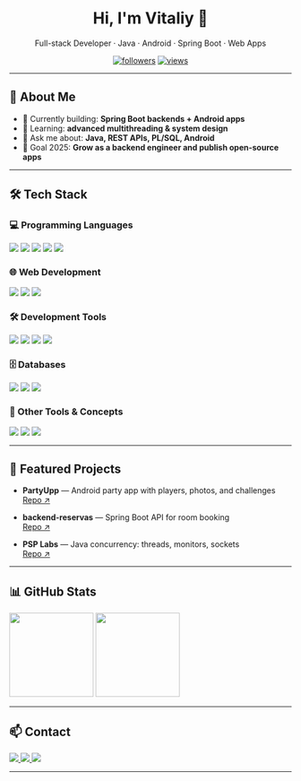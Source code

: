 <h1 align="center">Hi, I'm Vitaliy 👋</h1>
<p align="center">
  Full-stack Developer · Java · Android · Spring Boot · Web Apps
</p>

<p align="center">
  <a href="https://github.com/codevitaliy?tab=followers"><img src="https://img.shields.io/github/followers/codevitaliy?style=flat&label=Followers" alt="followers" /></a>
  <a href="https://github.com/codevitaliy"><img src="https://komarev.com/ghpvc/?username=codevitaliy&style=flat&label=Profile+views" alt="views" /></a>
</p>

---

## 🚀 About Me
- 🔭 Currently building: **Spring Boot backends + Android apps**  
- 🌱 Learning: **advanced multithreading & system design**  
- 💬 Ask me about: **Java, REST APIs, PL/SQL, Android**  
- 🎯 Goal 2025: **Grow as a backend engineer and publish open-source apps**  

---

## 🛠️ Tech Stack

### 💻 Programming Languages
<p>
  <img src="https://img.shields.io/badge/Java-ED8B00?logo=openjdk&logoColor=white" />
  <img src="https://img.shields.io/badge/C-A8B9CC?logo=c&logoColor=white" />
  <img src="https://img.shields.io/badge/JavaScript-F7DF1E?logo=javascript&logoColor=black" />
  <img src="https://img.shields.io/badge/PL%2FSQL-F80000?logo=oracle&logoColor=white" />
  <img src="https://img.shields.io/badge/PHP-777BB4?logo=php&logoColor=white" />
</p>

### 🌐 Web Development
<p>
  <img src="https://img.shields.io/badge/HTML5-E34F26?logo=html5&logoColor=white" />
  <img src="https://img.shields.io/badge/CSS3-1572B6?logo=css3&logoColor=white" />
  <img src="https://img.shields.io/badge/Bootstrap-7952B3?logo=bootstrap&logoColor=white" />
</p>

### 🛠️ Development Tools
<p>
  <img src="https://img.shields.io/badge/Android%20Studio-3DDC84?logo=androidstudio&logoColor=white" />
  <img src="https://img.shields.io/badge/NetBeans-1B6AC6?logo=apache-netbeans-ide&logoColor=white" />
  <img src="https://img.shields.io/badge/VS%20Code-007ACC?logo=visualstudiocode&logoColor=white" />
  <img src="https://img.shields.io/badge/IntelliJ%20IDEA-000000?logo=intellijidea&logoColor=white" />
</p>

### 🗄️ Databases
<p>
  <img src="https://img.shields.io/badge/MySQL-4479A1?logo=mysql&logoColor=white" />
  <img src="https://img.shields.io/badge/MariaDB-003545?logo=mariadb&logoColor=white" />
  <img src="https://img.shields.io/badge/PostgreSQL-316192?logo=postgresql&logoColor=white" />
</p>

### 🔗 Other Tools & Concepts
<p>
  <img src="https://img.shields.io/badge/Git-F05032?logo=git&logoColor=white" />
  <img src="https://img.shields.io/badge/GitHub-181717?logo=github&logoColor=white" />
  <img src="https://img.shields.io/badge/REST%20API-005571?logo=fastapi&logoColor=white" />
</p>

---

## 📌 Featured Projects
- **PartyUpp** — Android party app with players, photos, and challenges  
  <a href="https://github.com/codevitaliy/PartyUpp">Repo ↗</a>  

- **backend-reservas** — Spring Boot API for room booking  
  <a href="https://github.com/codevitaliy/backend-reservas">Repo ↗</a>  

- **PSP Labs** — Java concurrency: threads, monitors, sockets  
  <a href="https://github.com/codevitaliy/psp-java-c-multithread-networking">Repo ↗</a>  

---

## 📊 GitHub Stats
<p>
  <img height="150" src="https://github-readme-stats.vercel.app/api?username=codevitaliy&show_icons=true&theme=transparent&hide_title=true" />
  <img height="150" src="https://github-readme-stats.vercel.app/api/top-langs/?username=codevitaliy&layout=compact&theme=transparent&hide_title=true" />
</p>

---

## 📫 Contact

<p>
  <a href="mailto:tu.email@dominio.com">
    <img src="https://img.shields.io/badge/Email-D14836?logo=gmail&logoColor=white" />
  </a>
  <a href="https://www.linkedin.com/in/TU_LINKEDIN/">
    <img src="https://img.shields.io/badge/LinkedIn-0077B5?logo=linkedin&logoColor=white" />
  </a>
  <a href="https://codevitaliy.github.io">
    <img src="https://img.shields.io/badge/Portfolio-0A0A0A?logo=githubpages&logoColor=white" />
  </a>
</p>

---

